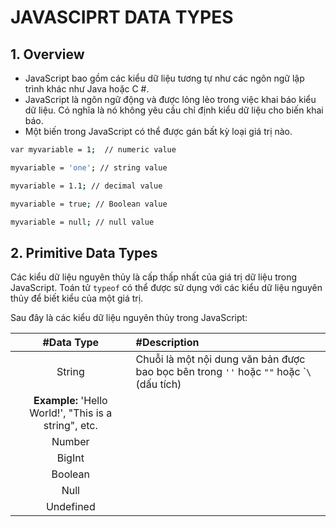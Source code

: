 # JAVASCIPRT DATA TYPES

## 1. Overview
- JavaScript bao gồm các kiểu dữ liệu tương tự như các ngôn ngữ lập trình khác như Java hoặc C #.
- JavaScript là ngôn ngữ động và được lỏng lẻo trong việc khai báo kiểu dữ liệu. Có nghĩa là nó không yêu cầu chỉ định kiểu dữ liệu cho biến khai báo.
- Một biến trong JavaScript có thể được gán bất kỳ loại giá trị nào.

```bash
var myvariable = 1;  // numeric value

myvariable = 'one'; // string value

myvariable = 1.1; // decimal value

myvariable = true; // Boolean value

myvariable = null; // null value
```

## 2. Primitive Data Types
Các kiểu dữ liệu nguyên thủy là cấp thấp nhất của giá trị dữ liệu trong JavaScript.
Toán tử `typeof` có thể được sử dụng với các kiểu dữ liệu nguyên thủy để biết kiểu của một giá trị.

Sau đây là các kiểu dữ liệu nguyên thủy trong JavaScript:

| #Data Type | #Description                                             |
| :--------: | :------------------------------------------------------- |
| String     | Chuỗi là một nội dung văn bản được bao bọc bên trong `''` hoặc `""` hoặc \``\` (dấu tích)
**Example:** 'Hello World!', "This is a string", etc.|
| Number     |
| BigInt     |
| Boolean    |
| Null       |
| Undefined  |